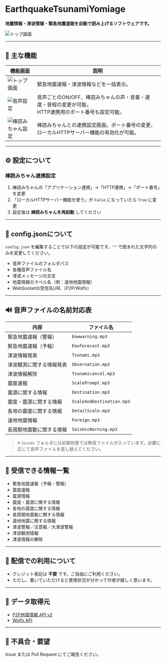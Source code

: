 # EarthquakeTsunamiYomiage

**地震情報・津波情報・緊急地震速報を自動で読み上げるソフトウェアです。**

![トップ画面](https://github.com/user-attachments/assets/d3edc31e-0721-4869-81eb-fc6fd161f576)

---

## 🔧 主な機能

| 機能画面 | 説明 |
|---|---|
| ![トップ画面](https://github.com/user-attachments/assets/d3edc31e-0721-4869-81eb-fc6fd161f576) | 緊急地震速報・津波情報などを一括表示。 |
| ![音声設定](https://github.com/user-attachments/assets/eebba772-fe8e-4524-a30c-65114de39574) | 音声ごとのON/OFF、棒読みちゃんの声・音量・速度・音程の変更が可能。<br>HTTP連携用のポート番号も設定可能。 |
| ![棒読みちゃん設定](https://github.com/user-attachments/assets/f521693c-3971-4a12-abb4-87664bd9ba51) | 棒読みちゃんとの連携設定画面。ポート番号の変更、ローカルHTTPサーバー機能の有効化が可能。 |

---

## ⚙️ 設定について

### 棒読みちゃん連携設定

1. 棒読みちゃんの「アプリケーション連携」→「HTTP連携」→「ポート番号」を変更  
2. 「ローカルHTTPサーバー機能を使う」が `False` になっていたら `True` に変更  
3. 設定後は **棒読みちゃんを再起動** してください  

---

## 🧾 config.jsonについて

`config.json` を編集することで以下の設定が可能です。`""` で囲まれた文字列のみを変更してください。

- 音声ファイルのフォルダパス
- 各種音声ファイル名
- 津波メッセージの文言
- 地震情報のラベル名（例：遠地地震情報）
- WebSocketの受信先URL（P2P/Wolfx）

---

## 🔊 音声ファイルの名前対応表

| 内容 | ファイル名 |
|---|---|
| 緊急地震速報（警報） | `Eewwarning.mp3` |
| 緊急地震速報（予報） | `Eewforecast.mp3` |
| 津波情報発表 | `Tsunami.mp3` |
| 津波観測に関する情報発表 | `Observation.mp3` |
| 津波情報解除 | `Tsunamicancel.mp3` |
| 震度速報 | `ScalePrompt.mp3` |
| 震源に関する情報 | `Destination.mp3` |
| 震度・震源に関する情報 | `ScaleAndDestination.mp3` |
| 各地の震度に関する情報 | `DetailScale.mp3` |
| 遠地地震情報 | `Foreign.mp3` |
| 長周期地震動に関する情報 | `SeismicWarning.mp3` |

> ※ `Sounds` フォルダには初期状態では無音ファイルが入っています。必要に応じて音声ファイルを差し替えてください。

---

## 📡 受信できる情報一覧

- 緊急地震速報（予報・警報）
- 震度速報
- 震源情報
- 震度・震源に関する情報
- 各地の震度に関する情報
- 長周期地震動に関する情報
- 遠地地震に関する情報
- 津波警報／注意報／大津波警報
- 津波観測情報
- 津波情報の解除

---

## 📢 配信での利用について

- クレジット表記は **不要** です。ご自由にご利用ください。
- ただし、書いていただけると使用状況が分かって作者が嬉しく思います。

---

## 🔗 データ取得元

- [P2P地震情報 API v2](https://www.p2pquake.net/develop/json_api_v2/#/)
- [Wolfx API](https://wolfx.jp/apidoc)

---

## 💬 不具合・要望

Issue または Pull Request にてご報告ください。
